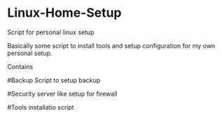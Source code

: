 # Linux-Home-Setup
Script for personal linux setup
<p>Basically some script to install tools and setup configuration for my own personal setup. 
<p>Contains 
<p>#Backup Script to setup backup
<p>#Security server like setup for firewall
<p>#Tools installatio script
